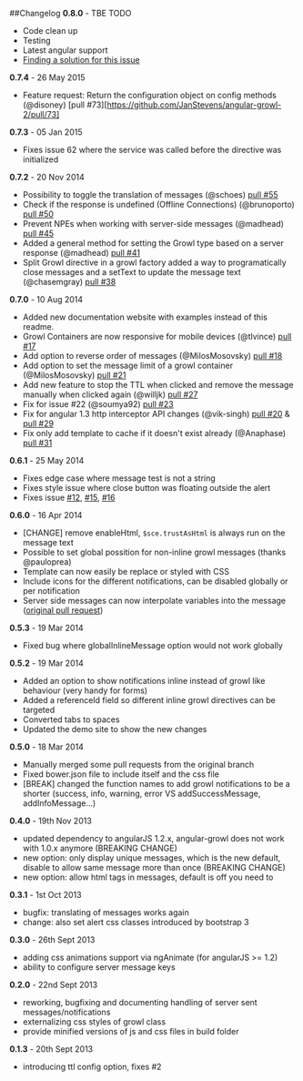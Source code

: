 ##Changelog
**0.8.0** - TBE TODO
* Code clean up
* Testing
* Latest angular support
* [Finding a solution for this issue](https://github.com/JanStevens/angular-growl-2/issues/54)

**0.7.4** - 26 May 2015
* Feature request: Return the configuration object on config methods (@disoney) [pull #73][https://github.com/JanStevens/angular-growl-2/pull/73]

**0.7.3** - 05 Jan 2015
* Fixes issue 62 where the service was called before the directive was initialized

**0.7.2** - 20 Nov 2014
* Possibility to toggle the translation of messages (@schoes) [pull #55](https://github.com/JanStevens/angular-growl-2/pull/55)
* Check if the response is undefined (Offline Connections) (@brunoporto) [pull #50](https://github.com/JanStevens/angular-growl-2/pull/50)
* Prevent NPEs when working with server-side messages (@madhead) [pull #45](https://github.com/JanStevens/angular-growl-2/pull/45)
* Added a general method for setting the Growl type based on a server response (@madhead) [pull #41](https://github.com/JanStevens/angular-growl-2/pull/41)
* Split Growl directive in a growl factory added a way to programatically close messages and a setText to update the message text (@chasemgray) [pull #38](https://github.com/JanStevens/angular-growl-2/pull/38)

**0.7.0** - 10 Aug 2014
* Added new documentation website with examples instead of this readme.
* Growl Containers are now responsive for mobile devices (@tlvince) [pull #17](https://github.com/JanStevens/angular-growl-2/pull/17)
* Add option to reverse order of messages (@MilosMosovsky) [pull #18](https://github.com/JanStevens/angular-growl-2/pull/18)
* Add option to set the message limit of a growl container (@MilosMosovsky) [pull #21](https://github.com/JanStevens/angular-growl-2/pull/21)
* Add new feature to stop the TTL when clicked and remove the message manually when clicked again (@willjk) [pull #27](https://github.com/JanStevens/angular-growl-2/pull/27)
* Fix for issue #22 (@soumya92) [pull #23](https://github.com/JanStevens/angular-growl-2/pull/23)
* Fix for angular 1.3 http interceptor API changes (@vik-singh) [pull #20](https://github.com/JanStevens/angular-growl-2/pull/20) & [pull #29](https://github.com/JanStevens/angular-growl-2/pull/29)
* Fix only add template to cache if it doesn't exist already (@Anaphase) [pull #31](https://github.com/JanStevens/angular-growl-2/pull/31)

**0.6.1** - 25 May 2014
* Fixes edge case where message test is not a string
* Fixes style issue where close button was floating outside the alert
* Fixes issue [#12](https://github.com/JanStevens/angular-growl-2/issues/12), [#15](https://github.com/JanStevens/angular-growl-2/issues/15), [#16](https://github.com/JanStevens/angular-growl-2/issues/16)

**0.6.0** - 16 Apr 2014
* [CHANGE] remove enableHtml, `$sce.trustAsHtml` is always run on the message text
* Possible to set global possition for non-inline growl messages (thanks @pauloprea)
* Template can now easily be replace or styled with CSS
* Include icons for the different notifications, can be disabled globally or per notification
* Server side messages can now interpolate variables into the message ([original pull request](https://github.com/marcorinck/angular-growl/pull/19))


**0.5.3** - 19 Mar 2014
* Fixed bug where globalInlineMessage option would not work globally

**0.5.2** - 19 Mar 2014
* Added an option to show notifications inline instead of growl like behaviour (very handy for forms)
* Added a referenceId field so different inline growl directives can be targeted
* Converted tabs to spaces
* Updated the demo site to show the new changes

**0.5.0** - 18 Mar 2014
* Manually merged some pull requests from the original branch
* Fixed bower.json file to include itself and the css file
* [BREAK] changed the function names to add growl notifications to be a shorter (success, info, warning, error VS addSuccessMessage, addInfoMessage...)

**0.4.0** - 19th Nov 2013

* updated dependency to angularJS 1.2.x, angular-growl does not work with 1.0.x anymore (BREAKING CHANGE)
* new option: only display unique messages, which is the new default, disable to allow same message more than once (BREAKING CHANGE)
* new option: allow html tags in messages, default is off  you need to

**0.3.1** - 1st Oct 2013

* bugfix: translating of messages works again
* change: also set alert css classes introduced by bootstrap 3

**0.3.0** - 26th Sept 2013

* adding css animations support via ngAnimate (for angularJS >= 1.2)
* ability to configure server message keys

**0.2.0** - 22nd Sept 2013

* reworking, bugfixing and documenting handling of server sent messages/notifications
* externalizing css styles of growl class
* provide minified versions of js and css files in build folder

**0.1.3**  - 20th Sept 2013

* introducing ttl config option, fixes #2